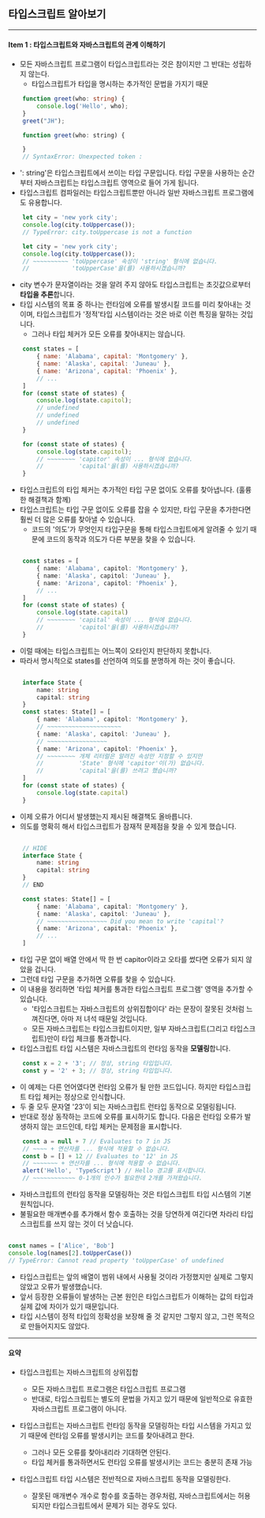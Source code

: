 ## 타입스크립트 알아보기

---

#### Item 1 : 타입스크립트와 자바스크립트의 관계 이해하기

- 모든 자바스크립트 프로그램이 타입스크립트라는 것은 참이지만 그 반대는 성립하지 않는다.
  - 타입스크립트가 타입을 명시하는 추가적인 문법을 가지기 때문

```Typescript
    function greet(who: string) {
        console.log('Hello', who);
    }
    greet("JH");

```

```Javascript
    function greet(who: string) {

    }
    // SyntaxError: Unexpected token :
```

- ': string'은 타입스크립트에서 쓰이는 타입 구문입니다. 타입 구문을 사용하는 순간부터 자바스크립트는 타입스크립트 영역으로 들어 가게 됩니다.
- 타입스크립트 컴파일러는 타입스크립트뿐만 아니라 일반 자바스크립트 프로그램에도 유용합니다.

```Javascript
    let city = 'new york city';
    console.log(city.toUppercase());
    // TypeError: city.toUppercase is not a function
```

```Typescript
    let city = 'new york city';
    console.log(city.toUppercase());
    // ~~~~~~~~~~ 'toUppercase' 속성이 'string' 형식에 없습니다.
    //            'toUpperCase'을(를) 사용하시겠습니까?
```

- city 변수가 문자열이라는 것을 알려 주지 않아도 타입스크립트는 초깃값으로부터 **타입을 추론**합니다.
- 타입 시스템의 목표 중 하나는 런타임에 오류를 발생시킬 코드를 미리 찾아내는 것이며, 타입스크립트가 '정적'타입 시스템이라는 것은 바로 이런 특징을 말하는 것입니다.
  - 그러나 타입 체커가 모든 오류를 찾아내지는 않습니다.

```Javascript
    const states = [
        { name: 'Alabama', capital: 'Montgomery' },
        { name: 'Alaska', capital: 'Juneau' },
        { name: 'Arizona', capital: 'Phoenix' },
        // ...
    ]
    for (const state of states) {
        console.log(state.capitol);
        // undefined
        // undefined
        // undefined
    }
```

```Typescript
    for (const state of states) {
        console.log(state.capitol);
        // ~~~~~~~~ 'capitor' 속성이 ... 형식에 없습니다.
        //          'capital'을(를) 사용하시겠습니까?
    }
```

- 타입스크립트의 타입 체커는 추가적인 타입 구문 없이도 오류를 찾아냅니다. (훌륭한 해결책과 함께)
- 타입스크립트는 타입 구문 없이도 오류를 잡을 수 있지만, 타입 구문을 추가한다면 훨씬 더 많은 오류를 찾아낼 수 있습니다.
  - 코드의 '의도'가 무엇인지 타입구문을 통해 타입스크립트에게 알려줄 수 있기 때문에 코드의 동작과 의도가 다른 부분을 찾을 수 있습니다.

```Typescript

    const states = [
        { name: 'Alabama', capitol: 'Montgomery' },
        { name: 'Alaska', capitol: 'Juneau' },
        { name: 'Arizona', capitol: 'Phoenix' },
        // ...
    ]
    for (const state of states) {
        console.log(state.capital)
        // ~~~~~~~~ 'capital' 속성이 ... 형식에 없습니다.
        //          'capitol'을(를) 사용하시겠습니까?
    }

```

- 이럴 때에는 타입스크립트는 어느쪽이 오타인지 판단하지 못합니다.
- 따라서 명시적으로 states를 선언하여 의도를 분명하게 하는 것이 좋습니다.

```Typescript

    interface State {
        name: string
        capital: string
    }
    const states: State[] = [
        { name: 'Alabama', capitol: 'Montgomery' },
        // ~~~~~~~~~~~~~~~~~~~~~
        { name: 'Alaska', capitol: 'Juneau' },
        // ~~~~~~~~~~~~~~~~~
        { name: 'Arizona', capitol: 'Phoenix' },
        // ~~~~~~~~ 개체 리터럴은 알려진 속성만 지정할 수 있지만
        //          'State' 형식에 'capitor'이(가) 없습니다.
        //          'capital'을(를) 쓰려고 했습니까?
    ]
    for (const state of states) {
        console.log(state.capital)
    }

```

- 이제 오류가 어디서 발생했는지 제시된 해결책도 올바릅니다.
- 의도를 명확히 해서 타입스크립트가 잠재적 문제점을 찾을 수 있게 했습니다.

```Typescript

    // HIDE
    interface State {
        name: string
        capital: string
    }
    // END

    const states: State[] = [
        { name: 'Alabama', capital: 'Montgomery' },
        { name: 'Alaska', capitol: 'Juneau' },
        // ~~~~~~~~~~~~~~~~~ Did you mean to write 'capital'?
        { name: 'Arizona', capital: 'Phoenix' },
        // ...
    ]

```

- 타입 구문 없이 배열 안에서 딱 한 번 capitor이라고 오타를 썼다면 오류가 되지 않았을 겁니다.
- 그런데 타입 구문을 추가하면 오류를 찾을 수 있습니다.
- 이 내용을 정리하면 '타입 체커를 통과한 타입스크립트 프로그램' 영역을 추가할 수 있습니다.
  - '타입스크립트는 자바스크립트의 상위집합이다' 라는 문장이 잘못된 것처럼 느껴진다면, 아마 저 녀석 때문일 것입니다.
  - 모든 자바스크립트는 타입스크립트이지만, 일부 자바스크립트(그리고 타입스크립트)만이 타입 체크를 통과합니다.
- 타입스크립트 타입 시스템은 자바스크립트의 런타임 동작을 **모델링**합니다.

```Typescript
    const x = 2 + '3'; // 정상, string 타입입니다.
    const y = '2' + 3; // 정상, string 타입입니다.
```

- 이 예제는 다른 언어였다면 런타임 오류가 될 만한 코드입니다. 하지만 타입스크립트 타입 체커는 정상으로 인식합니다.
- 두 줄 모두 문자열 '23'이 되는 자바스크립트 런타입 동작으로 모델링됩니다.
- 반대로 정상 동작하는 코드에 오류를 표시하기도 합니다. 다음은 런타임 오류가 발생하지 않는 코드인데, 타입 체커는 문제점을 표시합니다.

```Typescript
    const a = null + 7 // Evaluates to 7 in JS
    // ~~~~ + 연산자를 ... 형식에 적용할 수 없습니다.
    const b = [] + 12 // Evaluates to '12' in JS
    // ~~~~~~~ + 연산자를 ... 형식에 적용할 수 없습니다.
    alert('Hello', 'TypeScript') // Hello 경고를 표시합니다.
    // ~~~~~~~~~~~~ 0-1개의 인수가 필요한데 2개를 가져왔습니다.
```

- 자바스크립트의 런타임 동작을 모델링하는 것은 타입스크립트 타입 시스템의 기본 원칙입니다.
- 불필요한 매개변수를 추가해서 함수 호출하는 것을 당연하게 여긴다면 차라리 타입스크립트를 쓰지 않는 것이 더 낫습니다.

```Typescript

const names = ['Alice', 'Bob']
console.log(names[2].toUpperCase())
// TypeError: Cannot read property 'toUpperCase' of undefined
```

- 타입스크립트는 앞의 배열이 범위 내에서 사용될 것이라 가정했지만 실제로 그렇지 않았고 오류가 발생했습니다.
- 앞서 등장한 오류들이 발생하는 근본 원인은 타입스크립트가 이해하는 값의 타입과 실제 값에 차이가 있기 때문입니다.
- 타입 시스템이 정적 타입의 정확성을 보장해 줄 것 같지만 그렇지 않고, 그런 목적으로 만들어지지도 않았다.

---

#### 요약

- 타입스크립트는 자바스크립트의 상위집합

  - 모든 자바스크립트 프로그램은 타입스크립트 프로그램
  - 반대로, 타입스크립트는 별도의 문법을 가지고 있기 때문에 일반적으로 유효한 자바스크립트 프로그램이 아니다.

- 타입스크립트는 자바스크립트 런타임 동작을 모델링하는 타입 시스템을 가지고 있기 때문에 런타임 오류를 발생시키는 코드를 찾아내려고 한다.

  - 그러나 모든 오류를 찾아내리라 기대하면 안된다.
  - 타입 체커를 통과하면서도 런타임 오류를 발생시키는 코드는 충분히 존재 가능

- 타입스크립트 타입 시스템은 전반적으로 자바스크립트 동작을 모델링한다.
  - 잘못된 매개변수 개수로 함수를 호출하는 경우처럼, 자바스크립트에서는 허용되지만 타입스크립트에서 문제가 되는 경우도 있다.
